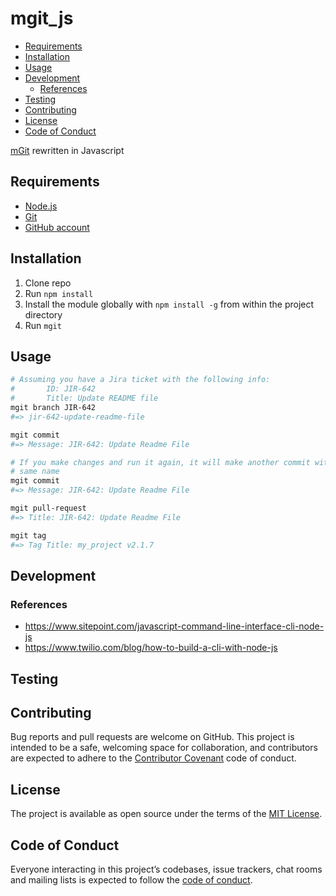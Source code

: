 # mgit_js

- [Requirements](#requirements)
- [Installation](#installation)
- [Usage](#usage)
- [Development](#development)
  - [References](#references)
- [Testing](#testing)
- [Contributing](#contributing)
- [License](#license)
- [Code of Conduct](#code-of-conduct)

[mGit](https://github.com/greganswer/mgit) rewritten in Javascript 

## Requirements

- [Node.js](http://nodejs.org/)
- [Git](https://git-scm.com/)
- [GitHub account](https://github.com/)

## Installation

1. Clone repo
2. Run `npm install`
3. Install the module globally with `npm install -g` from within the project directory
4. Run `mgit`

## Usage

```bash
# Assuming you have a Jira ticket with the following info:
#       ID: JIR-642
#       Title: Update README file
mgit branch JIR-642
#=> jir-642-update-readme-file

mgit commit
#=> Message: JIR-642: Update Readme File

# If you make changes and run it again, it will make another commit with the
# same name
mgit commit
#=> Message: JIR-642: Update Readme File

mgit pull-request
#=> Title: JIR-642: Update Readme File

mgit tag
#=> Tag Title: my_project v2.1.7
```

## Development

### References

- https://www.sitepoint.com/javascript-command-line-interface-cli-node-js
- https://www.twilio.com/blog/how-to-build-a-cli-with-node-js

## Testing

## Contributing

Bug reports and pull requests are welcome on GitHub. This project is intended to be a safe, welcoming space for collaboration, and contributors are expected to adhere to 
the [Contributor Covenant](http://contributor-covenant.org) code of conduct.

## License

The project is available as open source under the terms of the
[MIT License](https://opensource.org/licenses/MIT).

## Code of Conduct

Everyone interacting in this project’s codebases, issue trackers, chat rooms and mailing lists is expected to follow the [code of conduct](/CODE_OF_CONDUCT.md).
